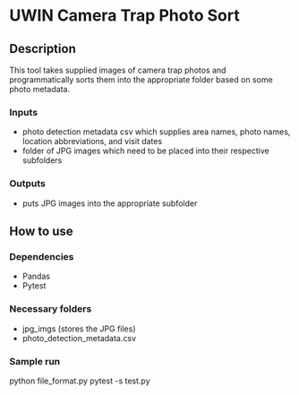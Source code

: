 # UWIN Camera Trap Photo Sort

## Description
This tool takes supplied images of camera trap photos and programmatically sorts them into the appropriate folder based on some photo metadata.

### Inputs
* photo detection metadata csv which supplies area names, photo names, location abbreviations, and visit dates
* folder of JPG images which need to be placed into their respective subfolders

### Outputs
* puts JPG images into the appropriate subfolder

## How to use

### Dependencies
* Pandas
* Pytest

### Necessary folders
* jpg\_imgs (stores the JPG files)
* photo\_detection\_metadata.csv

### Sample run
python file\_format.py
pytest -s test.py
